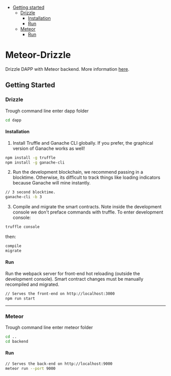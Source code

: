 - [Getting started](#getting-started)
  * [Drizzle](#drizzle)
    + [Installation](#installation)
    + [Run](#run)
  * [Meteor](#meteor)
    + [Run](#run-1)

# Meteor-Drizzle
Drizzle DAPP with Meteor backend. More information [here](https://medium.com/coinmonks/drizzle-dapp-with-meteor-backend-b16ff0a8dd11).

<!-- toc -->

## Getting Started
### Drizzle
Trough command line enter dapp folder
```bash
cd dapp
```

#### Installation
1. Install Truffle and Ganache CLI globally. If you prefer, the graphical version of Ganache works as well!

```bash
npm install -g truffle
npm install -g ganache-cli
```

2. Run the development blockchain, we recommend passing in a blocktime. Otherwise, its difficult to track things like loading indicators because Ganache will mine instantly.

```bash
// 3 second blocktime.
ganache-cli -b 3
```

3. Compile and migrate the smart contracts. Note inside the development console we don't preface commands with truffle.
To enter development console:
```bash
truffle console
```

then:
```bash
compile
migrate
```

#### Run
Run the webpack server for front-end hot reloading (outside the development console). Smart contract changes must be manually recompiled and migrated.

```bash
// Serves the front-end on http://localhost:3000
npm run start
```

----

### Meteor
Trough command line enter meteor folder
```bash
cd ..
cd backend
``` 

#### Run
```bash
// Serves the back-end on http://localhost:9000
meteor run --port 9000
```
